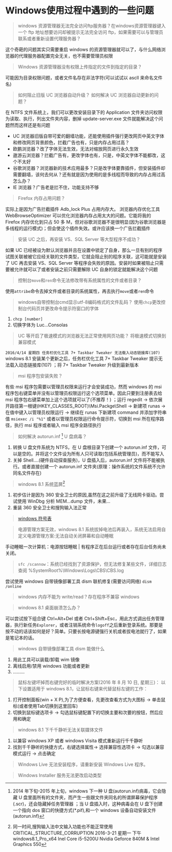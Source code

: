 <link href="../css/style.css" rel="stylesheet" type="text/css" />

# Windows使用过程中遇到的一些问题

> windows 资源管理器无法完全访问ftp服务器？在windows资源管理器键入一个 ftp 地址想要访问却被提示无法完全访问 ftp，如果需要可以与管理员联系或者重新设置代理服务器？

 这个奇葩的问题其实只需要重启 windows 的资源管理器就可以了，与什么网络浏览器的代理服务器配置完全无关，也不需要管理员权限

> Windows 资源管理器没有权限上传指定的文件到指定的目录？

可能因为目录权限问题，或者文件名存在非法字符(可以试试以 ascll 来命名文件名)

> 如何阻止旧版 UC 浏览器自动升级？ 如何解决 UC 浏览器自动更新的问题？

在 NTFS 文件系统上，我们可以更改安装目录下的 Application 文件夹访问权限为读取、执行，列出文件夹内容，删掉 update-server.exe 文件就能解决这个问题然而这样还是有问题

* UC 浏览器旧版自带可爱的翻墙功能，还能使用插件强行更改网页中英文字体和修改网页背景颜色，拦截广告也有，只是内存占用过高？
* 欧鹏浏览器？改了字体无法生效，无法对缩放网页进行永久生效
* 遨游云浏览器？拦截广告有，更改字体也有，只是，中英文字体不能都改，这个不太好
* 谷歌浏览器？浏览器新的技术应用最多？只是改字体要靠插件，但安装插件却需要翻墙，该何去何从？还有就是因为使用的是多线程而导致的内存占用过高怎么办？
* IE 浏览器？广告老是拦不住，功能支持不够
 
> Firefox 内存占用问题？

实际上是因为广告拦截插件 Adb_lock Plus 占用内存大。 浏览器内存优化工具 WebBrowseOptimizer 可以优化浏览器内存占用太大的问题。它能将我的 Firefox 内存优化到只占 50 多 M，但对谷歌浏览器不是很明显(因为谷歌浏览器是多线程的运行模式)；但会使这个插件失效。或许应该换一个广告拦截插件

> 安装 UC 之后，再安装 VS、SQL Server 等大型程序不成功？

如果 UC 已经被设为默认浏览器并且在设置中锁定了自身，那么一旦有别的程序试图关联被被它应经关联的文件类型，它就会阻止别的程序关联，这可能就是安装了 UC 再去安装 VS、SQL Server 等程序会失败的原因。安装时如果被阻止只需要被允许就可以了或者安装之前只需要解除 UC 自身的锁定就能解决这个问题

> 控制台`move`和`ren`命令无法修改带有系统属性的文件或者目录？

 使用`attribe`命令去掉文件或者目录的系统属性，再去执行`move`或者`ren`命令

> windows自带控制台cmd显示utf-8编码格式的文件乱码？ 使用`chcp`更改控制台代码页并更改命令提示符窗口的字体
  1.  `chcp [number]`
  2. 切换字体为 Luc...Consolas

> UC 等开启了极速模式的浏览器无法正常使用网页功能？ 将极速模式切换到兼容模式

`2016/4/14 星期四 任务栏优化工具 7+ Taskbar Tweaker 无法载入动态链接库(107)`  windows 8.1 安装某个更新之后，任务栏优化工具 7+ Taskbar Tweaker 提示无法载入动态链接库(107) ；将 7+ Taskbar Tweaker 升级到最新版本

> msi 程序包安装失败？

 有些 msi 程序包需要以管理员权限来运行才会安装成功，然而 windows 的 msi 程序包右键菜单并没有以管理员权限运行这个选项菜单。因此只要到注册表去给 msi 程序包右键菜单加上这个选项就可以了(不推荐！) ；运行 regedit -> 依次展开路径第一根键(HKEY_CLASSES_ROOT)\Msi.Packge\Shell -> 新建项 runas -> 在值中键入以管理员权限运行 -> 继续在 runas 下新建项 command 并添加字符串值 `msiexec /i "%1"` 或者以管理员权限运行命令提示符，切换到 msi 所在程序路径，执行 msi 程序或者输入 msi 程序全路径执行

> 如何解决 autorun.inf [^autorun] U 盘病毒？

1. 转换 U 盘文件系统为 NTFS，在 U 盘根目录下创建一个 autorun.inf 文件，可以是空的。并将这个文件设为所有人只可读取(包括系统管理员)，而不能写入
2. 关掉 Shell....(硬件自动探查服务)，U 盘插入后，autorun.inf 文件将不能被执行。或者直接创建一个 autorun.inf 文件夹(原理：操作系统的文件系统不允许同名文件存在)

> windows 8.1 系统蓝屏[^5]

1. 初步估计是因为 360 安全卫士的原因,虽然在这之前升级了无线网卡驱动。尝试使用 WinDbg 分析 MEM...dump 文件，未果...
2. 重装 360 安全卫士和搜狗输入法正常

> [windows 符号表](https://msdn.microsoft.com/en-us/windows/hardware/gg463028.aspx#Download_windows)

> 电源管理方案无效，windows 8.1 系统拔掉电池后再装入，系统无法启用自定义电源管理方案:无法自动关闭屏幕和自动睡眠

手动睡眠一次计算机：电源按钮睡眠 | 有程序正在后台运行或者存在后台任务尚未关闭。

> `sfc /scannow`：系统已经找到了资源保护，但无法修复某些文件，详细日志查阅 %SystemRoot%\Windows\Logs\CBS\CBS.log

尝试使用 windows 自带镜像部署工具 dism 联机修复(需要访问网络) `dism /online`

> windows 内存不能为 write/read？存在程序不兼容 windows

> windows 8.1 桌面崩溃怎么办？

 可以尝试按下组合键 Ctrl+Alt+Del 或者 Ctrl+Shift+Esc，用此方式调出任务管理器，执行新任务`Explorer`，或者注销系统命令`logoff`之后重新登录系统。那要是按不动的话该如何是好？简单。只要长按电源键强行关机或者拔电池就行了，如果是笔记本的话。

> windows 自带镜像部署工具 dism 能做什么

1. 用此工具可以装载/卸载 wim 镜像
2. 离线启用/禁用 windows 功能或者更新
3. .........

> 鼠标左键坏掉而右键完好的临时解决方案(2016 年 8 月 10 日, 星期三)： 以下设置适用于 windows 8.1，让鼠标右键来代替鼠标左键的工作：

1. 打开控制面板(win + X P),为了方便查看，先更改查看方式为大图标 -> 单击鼠标(或者使用Tab切换到这里回车)
2. 切换到鼠标键选项卡 -> 勾选鼠标键配置下的切换主要和次要的按钮，然后应用和确定

> windows 8.1 下千千静听无法关联媒体文件

1. 以兼容 windows XP 或者 windows Visita 模式重新运行千千静听
2. 找到千千静听的快捷方式，右键选择属性-> 选择兼容性选项卡 -> 勾选以兼容模式运行 -> 点击确定 

> Windows Live 无法安装程序，请重新安装 Windows Live 程序。

> Windows Installer 服务无法更改启动类型

[^autorun]: 2014 年下旬-2015 年上旬，windows 下一种 U 盘(autorun.inf)病毒，它会隐藏 U 盘里面所有的文件夹，而产生一些跟文件夹同名的所谓屏幕保护程序(.scr)，还会隐藏掉任务管理器 ；当 U 盘插入时，这种病毒会在 U 盘下创建一个指向 dos 窗口的快捷方式(*.pif),和一个 windows 设备自动安装文件(autorun.inf)

[^5]:  同一时间,搜狗输入法中文输入功能也不能正常使用  CRITICAL_STRUCTURE_CORRUPTION 2016-3-21 星期一 下午 windows8.1_Pro_x64 Inel Core i5-5200U Nvidia Geforce 840M & Intel Graphics 550

